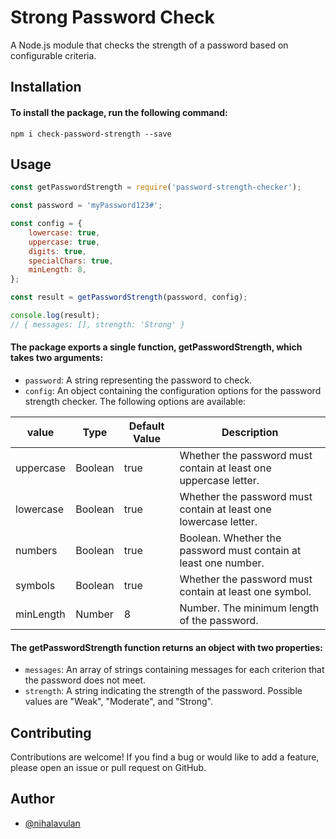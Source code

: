 
# Strong Password Check

A Node.js module that checks the strength of a password based on configurable criteria.

<!-- [DEMO 1](https://svelte.dev/repl/b5bf5871c99742e584da244b4bfeac92?version=3.44.3) by [@Ennoriel](https://github.com/Ennoriel) -->


## Installation

#### To install the package, run the following command:

`npm i check-password-strength --save`



## Usage

```javascript
const getPasswordStrength = require('password-strength-checker');

const password = 'myPassword123#';

const config = {
    lowercase: true,
    uppercase: true,
    digits: true,
    specialChars: true,
    minLength: 8,
};

const result = getPasswordStrength(password, config);

console.log(result);
// { messages: [], strength: 'Strong' }
```

#### The package exports a single function, **getPasswordStrength**, which takes two arguments:

- `password`: A string representing the password to check.
- `config`: An object containing the configuration options for the password strength checker. The following options are available:


| value     | Type     | Default Value  | Description                                                       |
| --------- | -------- | -------------- | ----------------------------------------------------------------- |
| uppercase | Boolean  | true           | Whether the password must contain at least one uppercase letter.  |
| lowercase | Boolean  | true           | Whether the password must contain at least one lowercase letter.  |
| numbers   | Boolean  | true           | Boolean. Whether the password must contain at least one number.   |  
| symbols   | Boolean  | true           | Whether the password must contain at least one symbol.            |
| minLength | Number   | 8              | Number. The minimum length of the password.                       |


#### The **getPasswordStrength** function returns an object with two properties:
- `messages`: An array of strings containing messages for each criterion that the password does not meet.
- `strength`: A string indicating the strength of the password. Possible values are "Weak", "Moderate", and "Strong".


## Contributing

Contributions are welcome! If you find a bug or would like to add a feature, please open an issue or pull request on GitHub.


## Author

- [@nihalavulan](https://www.github.com/nihalavulan)



